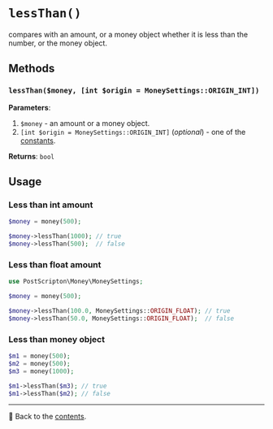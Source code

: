 # `lessThan()`

сompares with an amount, or a money object whether it is less than the number, or the money object.

## Methods

### `lessThan($money, [int $origin = MoneySettings::ORIGIN_INT])`
**Parameters**:
1. `$money` - an amount or a money object.
2. `[int $origin = MoneySettings::ORIGIN_INT]` (*optional*) - one of the [constants](/docs/02_settings/origin.md#constants).

**Returns**: `bool`

## Usage

### Less than int amount

```php
$money = money(500);

$money->lessThan(1000); // true
$money->lessThan(500);  // false
```

### Less than float amount

```php
use PostScripton\Money\MoneySettings;

$money = money(500);

$money->lessThan(100.0, MoneySettings::ORIGIN_FLOAT); // true
$money->lessThan(50.0, MoneySettings::ORIGIN_FLOAT);  // false
```

### Less than money object

```php
$m1 = money(500);
$m2 = money(500);
$m3 = money(1000);

$m1->lessThan($m3); // true
$m1->lessThan($m2); // false
```

---

📌 Back to the [contents](/docs/04_money/README.md).
